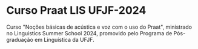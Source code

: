 # Curso Praat LIS UFJF-2024
Curso "Noções básicas de acústica e voz com o uso do Praat", ministrado no Linguistics Summer School 2024, promovido pelo Programa de Pós-graduação em Linguística da UFJF.
